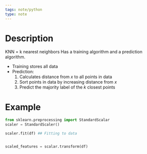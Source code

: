 ```yaml
---
tags: note/python
type: note
---
```

# Description
KNN = k nearest neighbors
Has a training algorithm and a prediction algorithm.
- Training stores all data
- Prediction:
  1. Calculates distance from $x$ to all points in data
  2. Sort points in data by increasing distance from $x$
  3. Predict the majority label of the $k$ closest points


# Example
```python
from sklearn.preprocessing import StandardScalar
scaler = StandardScaler()

scaler.fit(df) ## Fitting to data


scaled_features = scalar.transform(df)
```

